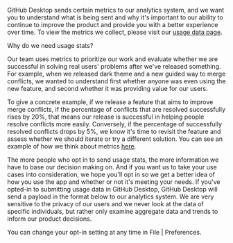 GitHub Desktop sends certain metrics to our analytics system, and we want you to understand what is being sent and why it's important to our ability to continue to improve the product and provide you with a better experience over time. To view the metrics we collect, please visit our [usage data page](https://desktop.github.com/usage-data/).

Why do we need usage stats?

Our team uses metrics to prioritize our work and evaluate whether we are successful in solving real users' problems after we've released something. For example, when we released dark theme and a new guided way to merge conflicts, we wanted to understand first whether anyone was even using the new feature, and second whether it was providing value for our users.

To give a concrete example, if we release a feature that aims to improve merge conflicts, if the percentage of conflicts that are resolved successfully rises by 20%, that means our release is successful in helping people resolve conflicts more easily. Conversely, if the percentage of successfully resolved conflicts drops by 5%, we know it's time to revisit the feature and assess whether we should iterate or try a different solution. You can see an example of how we think about metrics [here](https://github.com/desktop/desktop/issues/5394).

The more people who opt in to send usage stats, the more information we have to base our decision making on. And if you want us to take your use cases into consideration, we hope you'll opt in so we get a better idea of how you use the app and whether or not it's meeting your needs. If you've opted-in to submitting usage data in GitHub Desktop, GitHub Desktop will send a payload in the format below to our analytics system. We are very sensitive to the privacy of our users and we never look at the data of specific individuals, but rather only examine aggregate data and trends to inform our product decisions.

You can change your opt-in setting at any time in File | Preferences.
